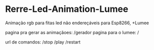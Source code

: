 # Rerre-Led-Animation-Lumee
Animação rgb para fitas led não endereçáveis para Esp8266, +Lumee

pagina pra gerar as animaçãoes: /gerador
pagina para o lumee: /

url de comandos:
/stop
/play
/restart


